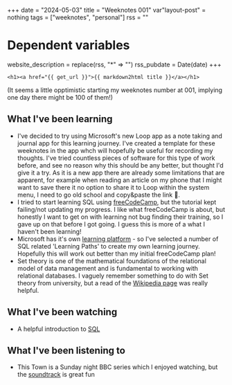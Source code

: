 +++
date = "2024-05-03"
title = "Weeknotes 001"
var"layout-post" = nothing
tags = ["weeknotes", "personal"]
rss = ""

# Dependent variables
website_description = replace(rss, "*" => "")
rss_pubdate = Date(date)
+++

~~~
<h1><a href="{{ get_url }}">{{ markdown2html title }}</a></h1>
~~~

(It seems a little opptimistic starting my weeknotes number at 001, implying one day there might be 100 of them!)
## What I've been learning
- I've decided to try using Microsoft's new Loop app as a note taking and journal app for this learning journey. I've created a template for these weeknotes in the app whch will hopefully be useful for recording my thoughts. I've tried countless pieces of software for this type of work before, and see no reason why this should be any better, but thought I'd give it a try. As it is a new app there are already some limitations that are apparent, for example when reading an article on my phone that I might want to save there it no option to share it to Loop within the system menu, I need to go old school and copy&paste the link 🙁.
- I tried to start learning SQL using [freeCodeCamp][fCC], but the tutorial kept failing/not updating my progress. I like what freeCodeCamp is about, but honestly I want to get on with learning not bug finding their training, so I gave up on that before I got going. I guess this is more of a what I haven't been learning!
- Microsoft has it's own [learning platform][MSLearn] - so I've selected a number of SQL related 'Learning Paths' to create my own learning journey. Hopefully this will work out better than my initial freeCodeCamp plan!
- Set theory is one of the mathematical foundations of the relational model of data management and is fundamental to working with relational databases. I vaguely remember something to do with Set theory from university, but a read of the [Wikipedia page][Set] was really helpful.


## What I've been watching
- A helpful introduction to [SQL][SQLintro]


## What I've been listening to
- This Town is a Sunday night BBC series which I enjoyed watching, but the [soundtrack][TT] is great fun

[fCC]: https://www.freecodecamp.org/
[MSLearn]: https://learn.microsoft.com/en-gb/
[TT]: https://music.apple.com/gb/album/this-town-music-from-the-original-bbc-series/1736497159
[Set]: https://en.wikipedia.org/wiki/Set_theory
[SQLintro]: https://youtu.be/svVDpro9peQ?si=rqi4rzHEESmR1eDI
